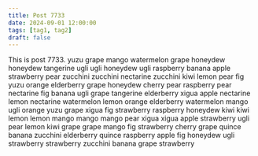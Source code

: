 ```yaml
---
title: Post 7733
date: 2024-09-01 12:00:00
tags: [tag1, tag2]
draft: false
---
```

This is post 7733.
yuzu
grape
mango
watermelon
grape
honeydew
honeydew
tangerine
ugli
ugli
honeydew
ugli
raspberry
banana
apple
strawberry
pear
zucchini
zucchini
nectarine
zucchini
kiwi
lemon
pear
fig
yuzu
orange
elderberry
grape
honeydew
cherry
pear
raspberry
pear
nectarine
fig
banana
ugli
grape
tangerine
elderberry
xigua
apple
nectarine
lemon
nectarine
watermelon
lemon
orange
elderberry
watermelon
mango
ugli
orange
yuzu
grape
xigua
fig
strawberry
raspberry
honeydew
kiwi
kiwi
lemon
lemon
mango
mango
mango
pear
xigua
xigua
apple
strawberry
ugli
pear
lemon
kiwi
grape
grape
mango
fig
strawberry
cherry
grape
quince
banana
zucchini
elderberry
quince
raspberry
apple
fig
honeydew
ugli
strawberry
strawberry
zucchini
banana
grape
strawberry
